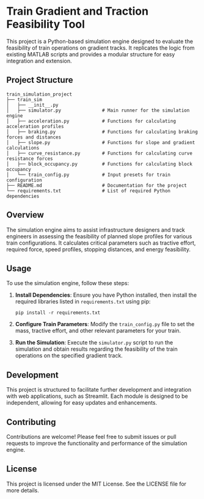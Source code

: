 # Train Gradient and Traction Feasibility Tool

This project is a Python-based simulation engine designed to evaluate the feasibility of train operations on gradient tracks. It replicates the logic from existing MATLAB scripts and provides a modular structure for easy integration and extension.

## Project Structure

```
train_simulation_project
├── train_sim
│   ├── __init__.py
│   ├── simulator.py               # Main runner for the simulation engine
│   ├── acceleration.py            # Functions for calculating acceleration profiles
│   ├── braking.py                 # Functions for calculating braking forces and distances
│   ├── slope.py                   # Functions for slope and gradient calculations
│   ├── curve_resistance.py        # Functions for calculating curve resistance forces
│   ├── block_occupancy.py         # Functions for calculating block occupancy
│   └── train_config.py            # Input presets for train configuration
├── README.md                      # Documentation for the project
└── requirements.txt               # List of required Python dependencies
```

## Overview

The simulation engine aims to assist infrastructure designers and track engineers in assessing the feasibility of planned slope profiles for various train configurations. It calculates critical parameters such as tractive effort, required force, speed profiles, stopping distances, and energy feasibility.

## Usage

To use the simulation engine, follow these steps:

1. **Install Dependencies**: Ensure you have Python installed, then install the required libraries listed in `requirements.txt` using pip:
   ```
   pip install -r requirements.txt
   ```

2. **Configure Train Parameters**: Modify the `train_config.py` file to set the mass, tractive effort, and other relevant parameters for your train.

3. **Run the Simulation**: Execute the `simulator.py` script to run the simulation and obtain results regarding the feasibility of the train operations on the specified gradient track.

## Development

This project is structured to facilitate further development and integration with web applications, such as Streamlit. Each module is designed to be independent, allowing for easy updates and enhancements.

## Contributing

Contributions are welcome! Please feel free to submit issues or pull requests to improve the functionality and performance of the simulation engine.

## License

This project is licensed under the MIT License. See the LICENSE file for more details.